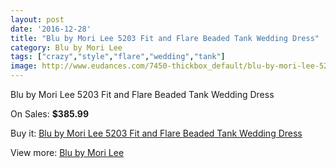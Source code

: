 ```yaml
---
layout: post
date: '2016-12-28'
title: "Blu by Mori Lee 5203 Fit and Flare Beaded Tank Wedding Dress"
category: Blu by Mori Lee
tags: ["crazy","style","flare","wedding","tank"]
image: http://www.eudances.com/7450-thickbox_default/blu-by-mori-lee-5203-fit-and-flare-beaded-tank-wedding-dress.jpg
---
```

Blu by Mori Lee 5203 Fit and Flare Beaded Tank Wedding Dress

On Sales: **$385.99**
<a href="https://www.eudances.com/en/blu-by-mori-lee/2657-blu-by-mori-lee-5203-fit-and-flare-beaded-tank-wedding-dress.html"><amp-img layout="responsive" width="600" height="600" src="//www.eudances.com/7450-thickbox_default/blu-by-mori-lee-5203-fit-and-flare-beaded-tank-wedding-dress.jpg" alt="Blu by Mori Lee 5203 Fit and Flare Beaded Tank Wedding Dress 0" /></a>
<a href="https://www.eudances.com/en/blu-by-mori-lee/2657-blu-by-mori-lee-5203-fit-and-flare-beaded-tank-wedding-dress.html"><amp-img layout="responsive" width="600" height="600" src="//www.eudances.com/7454-thickbox_default/blu-by-mori-lee-5203-fit-and-flare-beaded-tank-wedding-dress.jpg" alt="Blu by Mori Lee 5203 Fit and Flare Beaded Tank Wedding Dress 1" /></a>
<a href="https://www.eudances.com/en/blu-by-mori-lee/2657-blu-by-mori-lee-5203-fit-and-flare-beaded-tank-wedding-dress.html"><amp-img layout="responsive" width="600" height="600" src="//www.eudances.com/7453-thickbox_default/blu-by-mori-lee-5203-fit-and-flare-beaded-tank-wedding-dress.jpg" alt="Blu by Mori Lee 5203 Fit and Flare Beaded Tank Wedding Dress 2" /></a>
<a href="https://www.eudances.com/en/blu-by-mori-lee/2657-blu-by-mori-lee-5203-fit-and-flare-beaded-tank-wedding-dress.html"><amp-img layout="responsive" width="600" height="600" src="//www.eudances.com/7452-thickbox_default/blu-by-mori-lee-5203-fit-and-flare-beaded-tank-wedding-dress.jpg" alt="Blu by Mori Lee 5203 Fit and Flare Beaded Tank Wedding Dress 3" /></a>
<a href="https://www.eudances.com/en/blu-by-mori-lee/2657-blu-by-mori-lee-5203-fit-and-flare-beaded-tank-wedding-dress.html"><amp-img layout="responsive" width="600" height="600" src="//www.eudances.com/7451-thickbox_default/blu-by-mori-lee-5203-fit-and-flare-beaded-tank-wedding-dress.jpg" alt="Blu by Mori Lee 5203 Fit and Flare Beaded Tank Wedding Dress 4" /></a>

Buy it: [Blu by Mori Lee 5203 Fit and Flare Beaded Tank Wedding Dress](https://www.eudances.com/en/blu-by-mori-lee/2657-blu-by-mori-lee-5203-fit-and-flare-beaded-tank-wedding-dress.html "Blu by Mori Lee 5203 Fit and Flare Beaded Tank Wedding Dress")

View more: [Blu by Mori Lee](https://www.eudances.com/en/39-blu-by-mori-lee "Blu by Mori Lee")